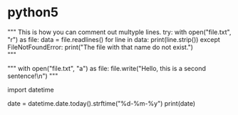 # python5

"""  This is how you can comment out multyple lines.
try:
  with open("file.txt", "r") as file:
    data = file.readlines()
    for line in data:
      print(line.strip())
except FileNotFoundError:
  print("The file with that name do not exist.")  
"""

"""
with open("file.txt", "a") as file:
  file.write("Hello, this is a second sentence!\n")
"""

import datetime

date = datetime.date.today().strftime("%d-%m-%y")
print(date)
